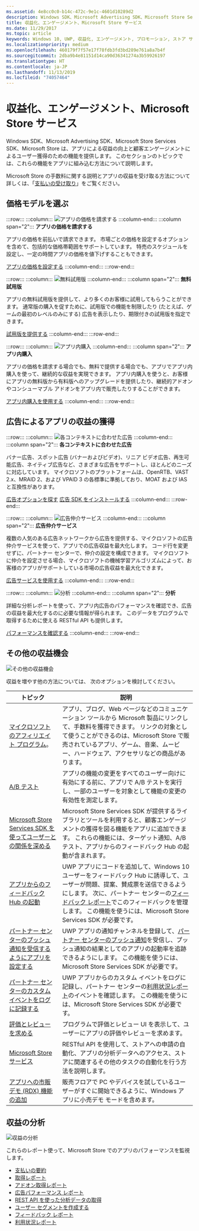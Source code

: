 ```yaml
---
ms.assetid: 4e8cc0c0-b14c-472c-9e1c-4601d10289d2
description: Windows SDK、Microsoft Advertising SDK、Microsoft Store Services SDK、Microsoft Store は、アプリによる収益の向上と顧客エンゲージメントによるユーザー獲得のための多くの機能を提供します。
title: 収益化、エンゲージメント、Microsoft Store サービス
ms.date: 11/29/2017
ms.topic: article
keywords: Windows 10, UWP, 収益化, エンゲージメント, プロモーション, ストア サービス
ms.localizationpriority: medium
ms.openlocfilehash: 460179f7f57e17f78fdb3fd3bd289e761a8a7b4f
ms.sourcegitcommit: 2dba9b4e81151d14ca90d36341274a3b59926197
ms.translationtype: HT
ms.contentlocale: ja-JP
ms.lasthandoff: 11/13/2019
ms.locfileid: "74057464"
---
```

# <a name="monetization-engagement-and-store-services"></a>収益化、エンゲージメント、Microsoft Store サービス

Windows SDK、Microsoft Advertising SDK、Microsoft Store Services SDK、Microsoft Store は、アプリによる収益の向上と顧客エンゲージメントによるユーザー獲得のための機能を提供します。 このセクションのトピックでは、これらの機能をアプリに組み込む方法について説明します。

Microsoft Store の手数料に関する説明とアプリの収益を受け取る方法について詳しくは、「[支払いの受け取り](../publish/getting-paid-apps.md)」をご覧ください。

## <a name="choose-a-pricing-model"></a>価格モデルを選ぶ

:::row:::
    :::column:::
        ![アプリの価格を請求する](images/pricing-charge-price.png)
    :::column-end:::
    :::column span="2":::
**アプリの価格を請求する**

アプリの価格を前払いで請求できます。 市場ごとの価格を設定するオプションを含めて、包括的な価格帯範囲をサポートしています。 特売のスケジュールを設定し、一定の時間アプリの価格を値下げすることもできます。

[アプリの価格を設定する](../publish/set-app-pricing-and-availability.md)
    :::column-end:::
:::row-end:::

:::row:::
    :::column:::
        ![無料試用版](images/pricing-free-trial.png)
    :::column-end:::
    :::column span="2":::
**無料試用版**

アプリの無料試用版を提供して、より多くのお客様に試用してもらうことができます。 通常版の購入を促すために、試用版での機能を制限したり (たとえば、ゲームの最初のレベルのみにする) 広告を表示したり、期限付きの試用版を指定できます。

[試用版を提供する](in-app-purchases-and-trials.md)
    :::column-end:::
:::row-end:::

:::row:::
    :::column:::
        ![アプリ内購入](images/pricing-in-app-purchases.png)
    :::column-end:::
    :::column span="2":::
**アプリ内購入**

アプリの価格を請求する場合でも、無料で提供する場合でも、アプリでアプリ内購入を使って、継続的な収益を実現できます。 アプリ内購入を使うと、お客様にアプリの無料版から有料版へのアップグレードを提供したり、継続的アドオンやコンシューマブル アドオンをアプリ内で販売したりすることができます。

[アプリ内購入を使用する](in-app-purchases-and-trials.md)
    :::column-end:::
:::row-end:::

## <a name="monetize-your-app-with-ads"></a>広告によるアプリの収益の獲得

:::row:::
    :::column:::
        ![各コンテキストに合わせた広告](images/monetize-ads-every-context.png)
    :::column-end:::
    :::column span="2":::
**各コンテキストに合わせた広告**

バナー広告、スポット広告 (バナーおよびビデオ)、リニア ビデオ広告、再生可能広告、ネイティブ広告など、さまざまな広告をサポートし、ほとんどのニーズに対応しています。 マイクロソフトのプラットフォームは、OpenRTB、VAST 2.x、MRAID 2、および VPAID 3 の各標準に準拠しており、MOAT および IAS と互換性があります。

[広告オプションを探す](../publish/create-an-ad-campaign-for-your-app.md)
[広告 SDK をインストールする](https://aka.ms/ads-sdk-uwp)
    :::column-end:::
:::row-end:::

:::row:::
    :::column:::
        ![広告仲介サービス](images/monetize-ad-mediation-service.png)
    :::column-end:::
    :::column span="2":::
**広告仲介サービス**

複数の人気のある広告ネットワークから広告を提供する、マイクロソフトの広告仲介サービスを使って、アプリでの広告収益を最大化します。 コード行を変更せずに、パートナー センターで、仲介の設定を構成できます。 マイクロソフトに仲介を設定させる場合、マイクロソフトの機械学習アルゴリズムによって、お客様のアプリがサポートしている市場の広告収益を最大化できます。

[広告サービスを使用する](https://aka.ms/admediationblog)
    :::column-end:::
:::row-end:::

:::row:::
    :::column:::
        ![分析](images/monetize-analytics-pie-chart.png)
    :::column-end:::
    :::column span="2":::
**分析**

詳細な分析レポートを使って、アプリ内広告のパフォーマンスを確認でき、広告の収益を最大化するのに必要な情報が得られます。 このデータをプログラムで取得するために使える RESTful API も提供します。

[パフォーマンスを確認する](../publish/advertising-performance-report.md)
    :::column-end:::
:::row-end:::

## <a name="other-monetization-opportunities"></a>その他の収益機会

![その他の収益機会](images/monetize-other-opportunities.png)

収益を増やす他の方法については、 次のオプションを検討してください。

 トピック                | 説明                 |
|--------------------|-----------------------------|
| [マイクロソフトのアフィリエイト プログラム](https://go.microsoft.com/fwlink/p/?LinkId=617665)。 | アプリ、ブログ、Web ページなどのコミュニケーション ツールから Microsoft 製品にリンクして、手数料を獲得できます。 リンクの対象として使うことができるのは、Microsoft Store で販売されているアプリ、ゲーム、音楽、ムービー、ハードウェア、アクセサリなどの商品があります。
| [A/B テスト](https://go.microsoft.com/fwlink/p/?LinkId=722784) | アプリの機能の変更をすべてのユーザー向けに有効にする前に、アプリで A/B テストを実行し、一部のユーザーを対象として機能の変更の有効性を測定します。
| [Microsoft Store Services SDK を使ってユーザーとの関係を深める](microsoft-store-services-sdk.md) | Microsoft Store Services SDK が提供するライブラリとツールを利用すると、顧客エンゲージメントの獲得を図る機能をアプリに追加できます。 これらの機能には、ターゲット通知、A/B テスト、アプリからのフィードバック Hub の起動が含まれます。
| [アプリからのフィードバック Hub の起動](launch-feedback-hub-from-your-app.md) | UWP アプリにコードを追加して、Windows 10 ユーザーをフィードバック Hub に誘導して、ユーザーが問題、提案、賛成票を送信できるようにします。 次に、パートナー センターの[フィードバック レポート](../publish/feedback-report.md)でこのフィードバックを管理します。 この機能を使うには、Microsoft Store Services SDK が必要です。 
| [パートナー センターのプッシュ通知を受信するようにアプリを設定する](configure-your-app-to-receive-dev-center-notifications.md) | UWP アプリの通知チャンネルを登録して、[パートナー センターのプッシュ通知](../publish/send-push-notifications-to-your-apps-customers.md)を受信し、プッシュ通知の結果としてのアプリの起動率を追跡できるようにします。 この機能を使うには、Microsoft Store Services SDK が必要です。
| [パートナー センターのカスタム イベントをログに記録する](log-custom-events-for-dev-center.md) | UWP アプリからのカスタム イベントをログに記録し、パートナー センターの[利用状況レポート](../publish/usage-report.md)のイベントを確認します。 この機能を使うには、Microsoft Store Services SDK が必要です。
| [評価とレビューを求める](request-ratings-and-reviews.md) | プログラムで評価とレビュー UI を表示して、ユーザーにアプリの評価やレビューを求めます。
| [Microsoft Store サービス](using-windows-store-services.md) | RESTful API を使用して、ストアへの申請の自動化、アプリの分析データへのアクセス、ストアに関連するその他のタスクの自動化を行う方法を説明します。
| [アプリへの市販デモ (RDX) 機能の追加](retail-demo-experience.md) | 販売フロアで PC やデバイスを試しているユーザーがすぐに開始できるように、Windows アプリに小売デモ モードを含めます。

## <a name="monetization-analytics"></a>収益の分析

![収益の分析](images/monetize-analytics.png)

これらのレポート使って、Microsoft Store でのアプリのパフォーマンスを監視します。

- [支払いの要約](../publish/payout-summary.md)
- [取得レポート](../publish/acquisitions-report.md)
- [アドオン取得レポート](../publish/add-on-acquisitions-report.md)
- [広告パフォーマンス レポート](../publish/advertising-performance-report.md)
- [REST API を使った分析データの取得](access-analytics-data-using-windows-store-services.md)
- [ユーザー セグメントを作成する](../publish/create-customer-segments.md)
- [フィードバック レポート](../publish/feedback-report.md)
- [利用状況レポート](../publish/usage-report.md)